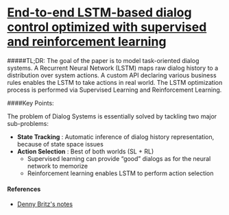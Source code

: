 [End-to-end LSTM-based dialog control optimized with supervised and reinforcement learning](https://arxiv.org/abs/1606.01269#)
============================================================================================================

#####TL;DR:
The goal of the paper is to model task-oriented dialog systems. A Recurrent Neural Network (LSTM) maps raw dialog history to a distribution over system actions. A custom API declaring various business rules enables the LSTM to take actions in real world. The LSTM optimization process is performed via Supervised Learning and Reinforcement Learning.

####Key Points:

The problem of Dialog Systems is essentially solved by tackling two major sub-problems:
* **State Tracking** : Automatic inference of dialog history representation, because of state space issues
* **Action Selection** : Best of both worlds (SL + RL)
  * Supervised learning can provide “good” dialogs as for the neural network to memorize
  * Reinforcement learning enables LSTM to perform action selection

#### References
* [Denny Britz's notes](https://github.com/dennybritz/deeplearning-papernotes/blob/master/notes/e2e-dialog-control-sl-rl.md)



